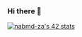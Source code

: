 ### Hi there 👋

<!--
**nabilanmz/nabilanmz** is a ✨ _special_ ✨ repository because its `README.md` (this file) appears on your GitHub profile.

Here are some ideas to get you started:

- 🔭 I’m currently working on ...
- 🌱 I’m currently learning ...
- 👯 I’m looking to collaborate on ...
- 🤔 I’m looking for help with ...
- 💬 Ask me about ...
- 📫 How to reach me: ...
- 😄 Pronouns: ...
- ⚡ Fun fact: ...
-->
[![nabmd-za's 42 stats](https://badge42.herokuapp.com/api/stats/nabmd-za?cursus=C%20Piscine)](https://github.com/JaeSeoKim/badge42)
